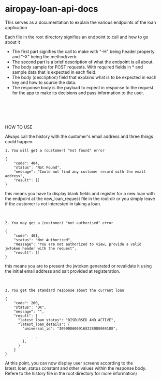 # airopay-loan-api-docs
This serves as a documentation to explain the various endpoints of the loan application

Each file in the root directory signifies an endpoint to call and how to go about it

- The first part signifies the call to make with "-H" being header property and "-X" being the method/verb
- The second part is a brief description of what the endpoint is all about.
- The body sample for POST requests. With required fields in * and sample data that is expected in each field.
- The body (description) field that explains what is to be expected in each key and how to source the data.
- The response body is the payload to expect in response to the request for the app to make its decisions and pass information to the user.
<br/>
<br/>
<br/>
<br/>

HOW TO USE

Always call the history with the customer's email address and three things could happen
```
1. You will get a (customer) "not found" error

{
    "code": 404,
    "status": "Not Found",
    "message": "Could not find any customer record with the email address",
    "result": []
}
```
this means you have to display blank fields and register for a new loan with the endpoint at the new_loan_request file in the root dir or you simply leave if the customer is not interested in taking a loan.
<br/>
<br/>
<br/>


```
2. You may get a (customer) "not authorised" error

{
    "code": 401,
    "status": "Not Authorized",
    "message": "You are not authorized to view, provide a valid jwtoken header with the request",
    "result": []
}
```
this means you are to present the jwtoken generated or revalidate it using the initial email address and salt provided at registeration.
<br/>
<br/>
<br/>


```
3. You get the standard response about the current loan 

{
    "code": 200,
    "status": "OK",
    "message": "",
    "result": {
      "latest_loan_status": "DISBURSED_AND_ACTIVE",
      "latest_loan_details": {
        "universal_id": "3099006069168228088069108",

          . . .
        },
      }
    }
}
```
At this point, you can now display user screens according to the latest_loan_status constant and other values within the response body. Refere to the history file in the root directory for more information)